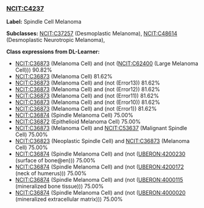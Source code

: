 
### [NCIT:C4237](http://purl.obolibrary.org/obo/NCIT_C4237)
**Label:** Spindle Cell Melanoma

**Subclasses:** [NCIT:C37257](http://purl.obolibrary.org/obo/NCIT_C37257) (Desmoplastic Melanoma), [NCIT:C48614](http://purl.obolibrary.org/obo/NCIT_C48614) (Desmoplastic Neurotropic Melanoma), 

**Class expressions from DL-Learner:**

- [NCIT:C36873](http://purl.obolibrary.org/obo/NCIT_C36873) (Melanoma Cell) and (not ([NCIT:C62400](http://purl.obolibrary.org/obo/NCIT_C62400) (Large Melanoma Cell))) 90.82%
- [NCIT:C36873](http://purl.obolibrary.org/obo/NCIT_C36873) (Melanoma Cell) 81.62%
- [NCIT:C36873](http://purl.obolibrary.org/obo/NCIT_C36873) (Melanoma Cell) and (not (Error13)) 81.62%
- [NCIT:C36873](http://purl.obolibrary.org/obo/NCIT_C36873) (Melanoma Cell) and (not (Error12)) 81.62%
- [NCIT:C36873](http://purl.obolibrary.org/obo/NCIT_C36873) (Melanoma Cell) and (not (Error11)) 81.62%
- [NCIT:C36873](http://purl.obolibrary.org/obo/NCIT_C36873) (Melanoma Cell) and (not (Error10)) 81.62%
- [NCIT:C36873](http://purl.obolibrary.org/obo/NCIT_C36873) (Melanoma Cell) and (not (Error1)) 81.62%
- [NCIT:C36874](http://purl.obolibrary.org/obo/NCIT_C36874) (Spindle Melanoma Cell) 75.00%
- [NCIT:C36872](http://purl.obolibrary.org/obo/NCIT_C36872) (Epithelioid Melanoma Cell) 75.00%
- [NCIT:C36873](http://purl.obolibrary.org/obo/NCIT_C36873) (Melanoma Cell) and [NCIT:C53637](http://purl.obolibrary.org/obo/NCIT_C53637) (Malignant Spindle Cell) 75.00%
- [NCIT:C36823](http://purl.obolibrary.org/obo/NCIT_C36823) (Neoplastic Spindle Cell) and [NCIT:C36873](http://purl.obolibrary.org/obo/NCIT_C36873) (Melanoma Cell) 75.00%
- [NCIT:C36874](http://purl.obolibrary.org/obo/NCIT_C36874) (Spindle Melanoma Cell) and (not ([UBERON:4200230](http://purl.obolibrary.org/obo/UBERON_4200230) (surface of bone@en))) 75.00%
- [NCIT:C36874](http://purl.obolibrary.org/obo/NCIT_C36874) (Spindle Melanoma Cell) and (not ([UBERON:4200172](http://purl.obolibrary.org/obo/UBERON_4200172) (neck of humerus))) 75.00%
- [NCIT:C36874](http://purl.obolibrary.org/obo/NCIT_C36874) (Spindle Melanoma Cell) and (not ([UBERON:4000115](http://purl.obolibrary.org/obo/UBERON_4000115) (mineralized bone tissue))) 75.00%
- [NCIT:C36874](http://purl.obolibrary.org/obo/NCIT_C36874) (Spindle Melanoma Cell) and (not ([UBERON:4000020](http://purl.obolibrary.org/obo/UBERON_4000020) (mineralized extracellular matrix))) 75.00%


